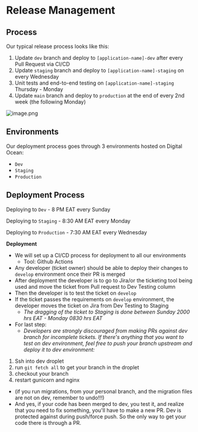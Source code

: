 # Release Management

## Process

Our typical release process looks like this:

1. Update `dev` branch and deploy to `[application-name]-dev` after every Pull Request via CI/CD
2. Update `staging` branch and deploy to `[application-name]-staging` on every Wednesday
3. Unit tests and end-to-end testing on `[application-name]-staging` Thursday - Monday
4. Update `main` branch and deploy to `production` at the end of every 2nd week \(the following Monday\)

![image.png](https://storage.googleapis.com/slite-api-files-production/files/17c024be-774a-4540-a33c-34fc3dc07ca3/image.png)

## Environments

Our deployment process goes through 3 environments hosted on Digital Ocean:

* `Dev`
* `Staging`
* `Production`

## Deployment Process

Deploying to `Dev` - 8 PM EAT every Sunday

Deploying to `Staging` - 8:30 AM EAT every Monday

Deploying to `Production` - 7:30 AM EAT every Wednesday

**Deployment**

* We will set up a CI/CD process for deployment to all our environments
  * Tool: Github Actions
* Any developer \(ticket owner\) should be able to deploy their changes to `develop` environment once their PR is merged
* After deployment the developer is to go to Jira/or the ticketing tool being used and move the ticket from Pull request to Dev Testing column
* Then the developer is to test the ticket on `develop`
* If the ticket passes the requirements on `develop` environment, the developer moves the ticket on Jira from Dev Testing to Staging
  * _The dragging of the ticket to Staging is done between Sunday 2000 hrs EAT - Monday 0830 hrs EAT_
* For last step:
  * _Developers are strongly discouraged from making PRs against dev branch for incomplete tickets. If there's anything that you want to test on dev environment, feel free to push your branch upstream and deploy it to dev environment:_

1. Ssh into dev droplet
2. run `git fetch all` to get your branch in the droplet
3. checkout your branch
4. restart gunicorn and nginx

* \(if you run migrations, from your personal branch, and the migration files are not on dev, remember to undo!!!\)
* And yes, if your code has been merged to dev, you test it, and realize that you need to fix something, you'll have to make a new PR. Dev is protected against during push/force push. So the only way to get your code there is through a PR.

